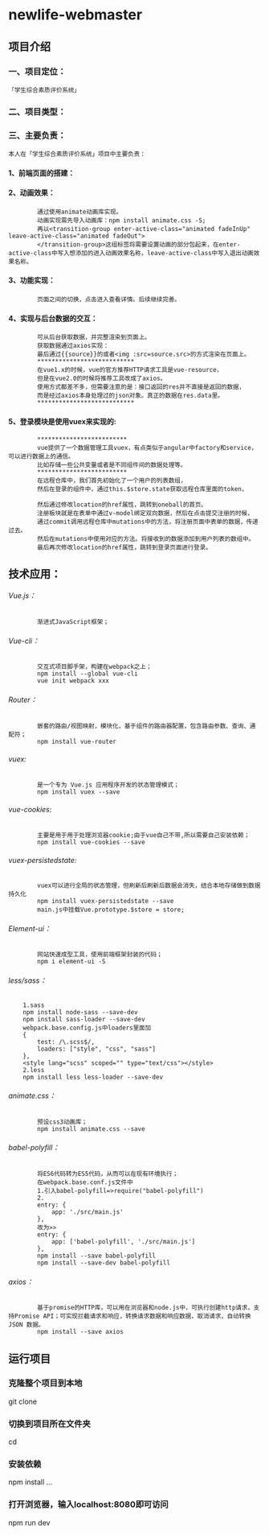 # newlife-webmaster

##  项目介绍
### 一、项目定位：
	「学生综合素质评价系统」
### 二、项目类型：
### 
### 三、主要负责：
    本人在「学生综合素质评价系统」项目中主要负责：
####    1、前端页面的搭建：
			 
####    2、动画效果：
			通过使用animate动画库实现。
            动画实现需先导入动画库：npm install animate.css -S;
            再以<transition-group enter-active-class="animated fadeInUp" leave-active-class="animated fadeOut">
            </transition-group>这组标签将需要设置动画的部分包起来，在enter-active-class中写入想添加的进入动画效果名称，leave-active-class中写入退出动画效果名称。
####    3、功能实现：
			页面之间的切换，点击进入查看详情。后续继续完善。
####    4、实现与后台数据的交互：
			可从后台获取数据，并完整渲染到页面上。
            获取数据通过axios实现：
            最后通过{{source}}的或者<img :src=source.src>的方式渲染在页面上。
			***************************
			在vue1.x的时候，vue的官方推荐HTTP请求工具是vue-resource，
			但是在vue2.0的时候将推荐工具改成了axios。
			使用方式都差不多，但需要注意的是：接口返回的res并不直接是返回的数据，
			而是经过axios本身处理过的json对象。真正的数据在res.data里。
			***************************
####	5、登录模块是使用vuex来实现的:
			*************************
			vue提供了一个数据管理工具vuex，有点类似于angular中factory和service，可以进行数据上的通信。
			比如存储一些公共变量或者是不同组件间的数据处理等。
			*************************
			在远程仓库中，我们首先初始化了一个用户的列表数组，
			然后在登录的组件中，通过this.$store.state获取远程仓库里面的token，
			
			然后通过修改location的href属性，跳转到oneball的首页。
			注册板块就是在表单中通过v-model绑定双向数据，然后在点击提交注册的时候，
			通过commit调用远程仓库中mutations中的方法，将注册页面中表单的数据，传递过去。
			然后在mutations中使用对应的方法。将接收到的数据添加到用户列表的数组中。
			最后再次修改location的href属性，跳转到登录页面进行登录。
## 技术应用：
######  Vue.js：
			渐进式JavaScript框架；
######	Vue-cli：
			交互式项目脚手架，构建在webpack之上；
			npm install --global vue-cli
			vue init webpack xxx
######  Router：
			嵌套的路由/视图映射，模块化，基于组件的路由器配置，包含路由参数、查询、通配符；
			npm install vue-router
######	vuex:  
			是一个专为 Vue.js 应用程序开发的状态管理模式；
			npm install vuex --save
######	vue-cookies:  
			主要是用于用于处理浏览器cookie;由于vue自己不带,所以需要自己安装依赖；
			npm install vue-cookies --save
######	vuex-persistedstate:  
			vuex可以进行全局的状态管理，但刷新后刷新后数据会消失，结合本地存储做到数据持久化
			npm install vuex-persistedstate --save
			main.js中挂载Vue.prototype.$store = store;
######  Element-ui：
			网站快速成型工具，使用前端框架封装的代码；
			npm i element-ui -S
######	less/sass：
		1.sass
		npm install node-sass --save-dev
		npm install sass-loader --save-dev
		webpack.base.config.js中loaders里面加
		{
			test: /\.scss$/,
			loaders: ["style", "css", "sass"]
       	},
		<style lang="scss" scoped="" type="text/css"></style>
		2.less
		npm install less less-loader --save-dev
		
		
######	animate.css：
			预设css3动画库；
			npm install animate.css --save
######	babel-polyfill：
			将ES6代码转为ES5代码，从而可以在现有环境执行；
			在webpack.base.conf.js文件中
			1.引入babel-polyfill=>require("babel-polyfill") 
			2. 
			entry: {
				app: './src/main.js'
			},
			改为>>
			entry: {
				app: ['babel-polyfill', './src/main.js']
			},
			npm install --save babel-polyfill
			npm install --save-dev babel-polyfill
######  axios：
			基于promise的HTTP库，可以用在浏览器和node.js中，可执行创建http请求，支持Promise API；可实现拦截请求和响应，转换请求数据和响应数据，取消请求，自动转换 JSON 数据。
			npm install --save axios 
	
## 运行项目


### 克隆整个项目到本地
git clone 

### 切换到项目所在文件夹
cd 

### 安装依赖
npm install ...

### 打开浏览器，输入localhost:8080即可访问
npm run dev